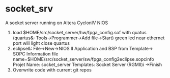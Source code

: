 # socket_srv
A socket server running on Altera CyclonIV NIOS

1. load $HOME/src/socket_server/hw/fpga_config.sof with quatus (quartus&: Tools->Programmer->Add file->Start)
   green led near ethernet port will light
   close quartus
2. eclipse&: File->New->NIOS II Application and BSP from Template->
	SOPC Information file name=$HOME/src/socket_server/sw/fpga_config2eclipse.sopcinfo
	Projet Name: socket_server
	Templates: Socket Server (RGMII)i
   ->Finish
3. Overwrite code with current git repos
